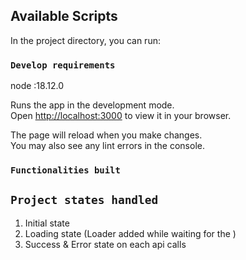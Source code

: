 ## Available Scripts

In the project directory, you can run:

### `Develop requirements`

node :18.12.0

Runs the app in the development mode.\
Open [http://localhost:3000](http://localhost:3000) to view it in your browser.

The page will reload when you make changes.\
You may also see any lint errors in the console.

### `Functionalities built`

## `Project states handled`

1. Initial state
2. Loading state (Loader added while waiting for the )
3. Success & Error state on each api calls
